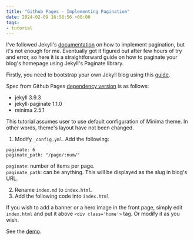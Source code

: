 ```yaml
---
title: "Github Pages - Implementing Pagination"
date: 2024-02-09 16:58:56 +08:00
tags:
- tutorial
---
```


I've followed Jekyll's [documentation](https://jekyllrb.com/docs/pagination/) on how to implement pagination, but it's not enough for me. Eventually got it figured out after few hours of try and error, so here it is a straightforward guide on how to paginate your blog's homepage using Jekyll's Paginate library.

Firstly, you need to bootstrap your own Jekyll blog using this [guide](https://github.com/chadbaldwin/simple-blog-bootstrap).

Spec from Github Pages [dependency version](https://pages.github.com/versions/) is as follows:
- jekyll 3.9.3
- jekyll-paginate 1.1.0
- minima 2.5.1

This tutorial assumes user to use default configuration of Minima theme. In other words, theme's layout have not been changed.

1. Modify `_config.yml`. Add the following:

```
paginate: 6
paginate_path: "/page/:num/"
```

`paginate`: number of items per page.  
`paginate_path`: can be anything. This will be displayed as the slug in blog's URL.

2. Rename `index.md` to `index.html`. 
3. Add the following code into `index.html`

<script src="https://gist.github.com/luangdiri/eaac428106aff1e574bc0555995d757d.js"></script>

If you wish to add a banner or a hero image in the front page, simply edit `index.html` and put it above `<div class='home'>` tag. Or modify it as you wish.

See the [demo](https://luangdiri.github.io/).
